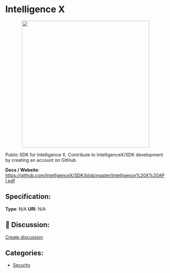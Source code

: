 # Intelligence X
<p align="center">
    <img width="400" src="https://raw.githubusercontent.com/apis-list/apis-list/apis/intelligence-x/logo_256x256.png" />
</p>

Public SDK for Intelligence X. Contribute to IntelligenceX/SDK development by creating an account on GitHub

**Docs / Website**: https://github.com/IntelligenceX/SDK/blob/master/Intelligence%20X%20API.pdf

## Specification:
**Type**:  N/A 
**URI**:  N/A 

## 💬 Discussion:
[Create discussion](link)

## Categories:
- [Security](https://github.com/apis-list/apis-list#security)





